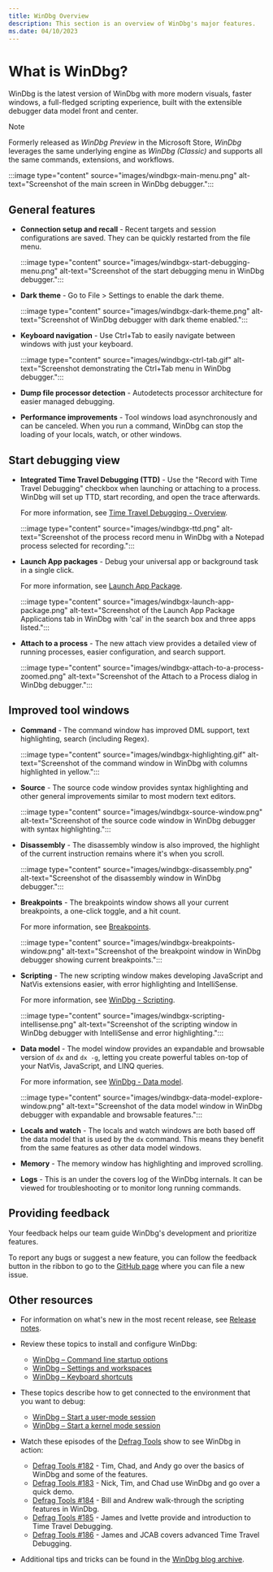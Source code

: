 ```yaml
---
title: WinDbg Overview
description: This section is an overview of WinDbg's major features.
ms.date: 04/10/2023
---
```


# What is WinDbg?

WinDbg is the latest version of WinDbg with more modern visuals, faster windows, a full-fledged scripting experience, built with the extensible debugger data model front and center.

> [!NOTE]
> Formerly released as *WinDbg Preview* in the Microsoft Store, *WinDbg* leverages the same underlying engine as *WinDbg (Classic)* and supports all the same commands, extensions, and workflows.

:::image type="content" source="images/windbgx-main-menu.png" alt-text="Screenshot of the main screen in WinDbg debugger.":::

## General features

- **Connection setup and recall** - Recent targets and session configurations are saved. They can be quickly restarted from the file menu.

    :::image type="content" source="images/windbgx-start-debugging-menu.png" alt-text="Screenshot of the start debugging menu in WinDbg debugger.":::

- **Dark theme** - Go to File > Settings to enable the dark theme.

    :::image type="content" source="images/windbgx-dark-theme.png" alt-text="Screenshot of WinDbg debugger with dark theme enabled.":::

- **Keyboard navigation** - Use Ctrl+Tab to easily navigate between windows with just your keyboard.

    :::image type="content" source="images/windbgx-ctrl-tab.gif" alt-text="Screenshot demonstrating the Ctrl+Tab menu in WinDbg debugger.":::

- **Dump file processor detection** - Autodetects processor architecture for easier managed debugging.

- **Performance improvements** - Tool windows load asynchronously and can be canceled. When you run a command, WinDbg can stop the loading of your locals, watch, or other windows.

## Start debugging view

- **Integrated Time Travel Debugging (TTD)** - Use the "Record with Time Travel Debugging" checkbox when launching or attaching to a process. WinDbg will set up TTD, start recording, and open the trace afterwards.

    For more information, see [Time Travel Debugging - Overview](time-travel-debugging-overview.md).

    :::image type="content" source="images/windbgx-ttd.png" alt-text="Screenshot of the process record menu in WinDbg with a Notepad process selected for recording.":::

- **Launch App packages** - Debug your universal app or background task in a single click.

    For more information, see [Launch App Package](./windbg-user-mode-preview.md#launch-app-package).

    :::image type="content" source="images/windbgx-launch-app-package.png" alt-text="Screenshot of the Launch App Package Applications tab in WinDbg with 'cal' in the search box and three apps listed.":::

- **Attach to a process** - The new attach view provides a detailed view of running processes, easier configuration, and search support.

    :::image type="content" source="images/windbgx-attach-to-a-process-zoomed.png" alt-text="Screenshot of the Attach to a Process dialog in WinDbg debugger.":::

## Improved tool windows

- **Command** - The command window has improved DML support, text highlighting, search (including Regex).

    :::image type="content" source="images/windbgx-highlighting.gif" alt-text="Screenshot of the command window in WinDbg with columns highlighted in yellow.":::

- **Source** - The source code window provides syntax highlighting and other general improvements similar to most modern text editors.

    :::image type="content" source="images/windbgx-source-window.png" alt-text="Screenshot of the source code window in WinDbg debugger with syntax highlighting.":::

- **Disassembly** - The disassembly window is also improved, the highlight of the current instruction remains where it's when you scroll.

    :::image type="content" source="images/windbgx-disassembly.png" alt-text="Screenshot of the disassembly window in WinDbg debugger.":::

- **Breakpoints** - The breakpoints window shows all your current breakpoints, a one-click toggle, and a hit count.

    For more information, see [Breakpoints](windbg-breakpoints-preview.md).

    :::image type="content" source="images/windbgx-breakpoints-window.png" alt-text="Screenshot of the breakpoint window in WinDbg debugger showing current breakpoints.":::

- **Scripting** - The new scripting window makes developing JavaScript and NatVis extensions easier, with error highlighting and IntelliSense.

    For more information, see [WinDbg - Scripting](windbg-scripting-preview.md).

    :::image type="content" source="images/windbgx-scripting-intellisense.png" alt-text="Screenshot of the scripting window in WinDbg debugger with IntelliSense and error highlighting.":::

- **Data model** - The model window provides an expandable and browsable version of `dx` and `dx -g`, letting you create powerful tables on-top of your NatVis, JavaScript, and LINQ queries.

    For more information, see [WinDbg - Data model](windbg-data-model-preview.md).

    :::image type="content" source="images/windbgx-data-model-explore-window.png" alt-text="Screenshot of the data model window in WinDbg debugger with expandable and browsable features.":::

- **Locals and watch** - The locals and watch windows are both based off the data model that is used by the `dx` command. This means they benefit from the same features as other data model windows.

- **Memory** - The memory window has highlighting and improved scrolling.

- **Logs** - This is an under the covers log of the WinDbg internals. It can be viewed for troubleshooting or to monitor long running commands.

## Providing feedback

Your feedback helps our team guide WinDbg's development and prioritize features.

To report any bugs or suggest a new feature, you can follow the feedback button in the ribbon to go to the [GitHub page](https://aka.ms/windbg/feedback) where you can file a new issue.

## Other resources

- For information on what's new in the most recent release, see [Release notes](windbg-release-notes.md).

- Review these topics to install and configure WinDbg:
  - [WinDbg – Command line startup options](windbg-command-line-preview.md)
  - [WinDbg – Settings and workspaces](windbg-setup-preview.md)
  - [WinDbg – Keyboard shortcuts](windbg-keyboard-shortcuts-preview.md)

- These topics describe how to get connected to the environment that you want to debug:
  - [WinDbg – Start a user-mode session](windbg-user-mode-preview.md)
  - [WinDbg – Start a kernel mode session](windbg-kernel-mode-preview.md)

- Watch these episodes of the [Defrag Tools](</shows/defrag-tools/>) show to see WinDbg in action:
  - [Defrag Tools #182](/shows/defrag-tools/182-windbg-preview-part-1) - Tim, Chad, and Andy go over the basics of WinDbg and some of the features.
  - [Defrag Tools #183](/shows/defrag-tools/183-windbg-preview-part-2) - Nick, Tim, and Chad use WinDbg and go over a quick demo.
  - [Defrag Tools #184](/shows/defrag-tools/184-javascript-in-windbg-preview) - Bill and Andrew walk-through the scripting features in WinDbg.
  - [Defrag Tools #185](/shows/defrag-tools/185-time-travel-debugging-introduction) - James and Ivette provide and introduction to Time Travel Debugging.
  - [Defrag Tools #186](/shows/defrag-tools/186-time-travel-debugging-advanced) - James and JCAB covers advanced Time Travel Debugging.

- Additional tips and tricks can be found in the [WinDbg blog archive](/archive/blogs/windbg/).
